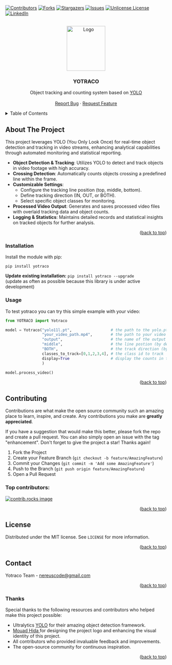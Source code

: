 <a id="readme-top"></a>

[![Contributors][contributors-shield]][contributors-url]
[![Forks][forks-shield]][forks-url]
[![Stargazers][stars-shield]][stars-url]
[![Issues][issues-shield]][issues-url]
[![Unlicense License][license-shield]][license-url]
[![LinkedIn][linkedin-shield]][linkedin-url]



<!-- PROJECT LOGO -->
<br />
<div align="center">
  <a href="https://github.com/NEREUS-code/YOTRACO">
    <img src="images/logo.png" alt="Logo" width="120" height="140">
  </a>

  <h3 align="center">YOTRACO</h3>

  <p align="center">
    Object tracking and counting system based on <a href="https://github.com/ultralytics/ultralytics">YOLO</a>
    <br />
    <br />
    <a href="https://github.com/NEREUS-code/YOTRACO/issues/new?labels=bug&template=bug-report---.md">Report Bug</a>
    &middot;
    <a href="https://github.com/NEREUS-code/YOTRACO/issues/new?labels=enhancement&template=feature-request---.md">Request Feature</a>
  </p>
</div>



<!-- TABLE OF CONTENTS -->
<details>
  <summary>Table of Contents</summary>
  <ol>
    <li>
      <a href="#about-the-project">About The Project</a>
    </li>
    <li>
      <a href="#getting-started">Getting Started</a>
      <ul>
        <li><a href="#installation">Installation</a></li>
        <li><a href="#usage">Usage</a></li>
      </ul>
    </li>
    <li><a href="#contributing">Contributing</a></li>
    <li><a href="#license">License</a></li>
    <li><a href="#contact">Contact</a></li>
  </ol>
</details>



<!-- ABOUT THE PROJECT -->
## About The Project
This project leverages YOLO (You Only Look Once) for real-time object detection and tracking in video streams, enhancing analytical capabilities through automated monitoring and statistical reporting.
- **Object Detection & Tracking**: Utilizes YOLO to detect and track objects in video footage with high accuracy.
- **Crossing Detection**:  Automatically counts objects crossing a predefined line within the frame.
- **Customizable Settings**:
  - Configure the tracking line position (top, middle, bottom).
  - Define tracking direction (IN, OUT, or BOTH).
  - Select specific object classes for monitoring.
- **Processed Video Output**: Generates and saves processed video files with overlaid tracking data and object counts.
- **Logging & Statistics**: Maintains detailed records and statistical insights on tracked objects for further analysis.

<p align="right">(<a href="#readme-top">back to top</a>)</p>



<!-- GETTING STARTED -->

### Installation

Install the module with pip:
```
pip install yotraco
```
**Update existing installation:** ```pip install yotraco --upgrade```\
(update as often as possible because this library is under active development)


<!-- USAGE EXAMPLES -->
### Usage

To test yotraco you can try this simple example with your video:

```python
from YOTRACO import Yotraco

model = Yotraco("yolo11l.pt",                 # the path to the yolo.pt 
                "your_video_path.mp4",        # the path to your video
                "output",                     # the name of the output
                "middle",                     # the line postion (by default : middle)
                "BOTH",                       # the track direction (by default : Both )
                classes_to_track=[0,1,2,3,4], # the class id to track 
                display=True                  # display the counts in the output video
                )

model.process_video()

```


<p align="right">(<a href="#readme-top">back to top</a>)</p>


<!-- CONTRIBUTING -->
## Contributing

Contributions are what make the open source community such an amazing place to learn, inspire, and create. Any contributions you make are **greatly appreciated**.

If you have a suggestion that would make this better, please fork the repo and create a pull request. You can also simply open an issue with the tag "enhancement".
Don't forget to give the project a star! Thanks again!

1. Fork the Project
2. Create your Feature Branch (`git checkout -b feature/AmazingFeature`)
3. Commit your Changes (`git commit -m 'Add some AmazingFeature'`)
4. Push to the Branch (`git push origin feature/AmazingFeature`)
5. Open a Pull Request

### Top contributors:

<a href="https://github.com/NEREUS-code/YOTRACO/graphs/contributors">
  <img src="https://contrib.rocks/image?repo=NEREUS-code/YOTRACO" alt="contrib.rocks image" />
</a>

<p align="right">(<a href="#readme-top">back to top</a>)</p>



<!-- LICENSE -->
## License

Distributed under the MIT license. See `LICENSE` for more information.

<p align="right">(<a href="#readme-top">back to top</a>)</p>



<!-- CONTACT -->
## Contact

Yotraco Team - nereuscode@gmail.com

<p align="right">(<a href="#readme-top">back to top</a>)</p>


### Thanks
Special thanks to the following resources and contributors who helped make this project possible:

- Ultralytics <a href="https://github.com/ultralytics/ultralytics">YOLO</a> for their amazing object detection framework.
- <a href="https://github.com/mouadhida"> Mouad Hida </a> for designing the project logo and enhancing the visual identity of this project.
- All contributors who provided invaluable feedback and improvements.
- The open-source community for continuous inspiration.

<p align="right">(<a href="#readme-top">back to top</a>)</p>

<!-- MARKDOWN LINKS & IMAGES -->
<!-- https://www.markdownguide.org/basic-syntax/#reference-style-links -->
[contributors-shield]: https://img.shields.io/github/contributors/NEREUS-code/YOTRACO.svg?style=for-the-badge
[contributors-url]: https://github.com/NEREUS-code/YOTRACO/graphs/contributors
[forks-shield]: https://img.shields.io/github/forks/NEREUS-code/YOTRACO.svg?style=for-the-badge
[forks-url]: https://github.com/NEREUS-code/YOTRACO/network/members
[stars-shield]: https://img.shields.io/github/stars/NEREUS-code/YOTRACO.svg?style=for-the-badge
[stars-url]: https://github.com/NEREUS-code/YOTRACO/stargazers
[issues-shield]: https://img.shields.io/github/issues/NEREUS-code/YOTRACO.svg?style=for-the-badge
[issues-url]: https://github.com/NEREUS-code/YOTRACO/issues
[license-shield]: https://img.shields.io/github/license/NEREUS-code/YOTRACO.svg?style=for-the-badge
[license-url]: https://github.com/NEREUS-code/YOTRACO/blob/master/LICENSE.txt
[linkedin-shield]: https://img.shields.io/badge/-LinkedIn-black.svg?style=for-the-badge&logo=linkedin&colorB=555
[linkedin-url]: https://www.linkedin.com/in/mohammed-benyamna-504378318/

